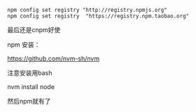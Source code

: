 ```
npm config set registry "http://registry.npmjs.org"
npm config set registry  "https://registry.npm.taobao.org"
```
最后还是cnpm好使


npm 安装：

https://github.com/nvm-sh/nvm

注意安装用bash

nvm install node 

然后npm就有了
